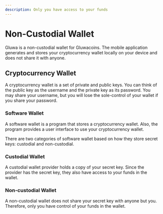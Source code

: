 ```yaml
---
description: Only you have access to your funds
---
```


# Non-Custodial Wallet

Gluwa is a non-custodial wallet for Gluwacoins. The mobile application generates and stores your cryptocurrency wallet locally on your device and does not share it with anyone.

## Cryptocurrency Wallet

A cryptocurrency wallet is a set of private and public keys. You can think of the public key as the username and the private key as its password. You may share your username, but you will lose the sole-control of your wallet if you share your password.

### Software Wallet

A software wallet is a program that stores a cryptocurrency wallet. Also, the program provides a user interface to use your cryptocurrency wallet.

There are two categories of software wallet based on how they store secret keys: custodial and non-custodial.

### Custodial Wallet

A custodial wallet provider holds a copy of your secret key. Since the provider has the secret key, they also have access to your funds in the wallet.

### Non-custodial Wallet

A non-custodial wallet does not share your secret key with anyone but you. Therefore, only you have control of your funds in the wallet.

